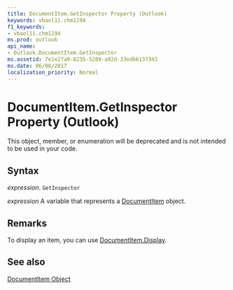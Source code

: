 ```yaml
---
title: DocumentItem.GetInspector Property (Outlook)
keywords: vbaol11.chm1194
f1_keywords:
- vbaol11.chm1194
ms.prod: outlook
api_name:
- Outlook.DocumentItem.GetInspector
ms.assetid: 7e1e27a9-8235-5289-a92d-33ed66137343
ms.date: 06/08/2017
localization_priority: Normal
---
```



# DocumentItem.GetInspector Property (Outlook)

This object, member, or enumeration will be deprecated and is not intended to be used in your code.


## Syntax

_expression_. `GetInspector`

_expression_ A variable that represents a [DocumentItem](./Outlook.DocumentItem.md) object.


## Remarks

To display an item, you can use [DocumentItem.Display](Outlook.DocumentItem.Display.md).


## See also


[DocumentItem Object](Outlook.DocumentItem.md)

